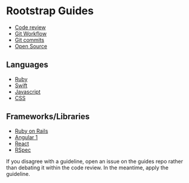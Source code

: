 Rootstrap Guides
======

* [Code review](./code-review)
* [Git Workflow](./git)
* [Git commits](./git/commits.md)
* [Open Source](./open_source.md)

## Languages

* [Ruby](./ruby)
* [Swift](./swift)
* [Javascript](https://github.com/airbnb/javascript)
* [CSS](./css.md)

## Frameworks/Libraries

* [Ruby on Rails](./ruby/rails.md)
* [Angular 1](https://github.com/johnpapa/angular-styleguide/blob/master/a1)
* [React](https://github.com/airbnb/javascript/tree/master/react)
* [RSpec](./ruby/rspec/README.md)


If you disagree with a guideline, open an issue on the guides repo rather than
debating it within the code review. In the meantime, apply the guideline.
